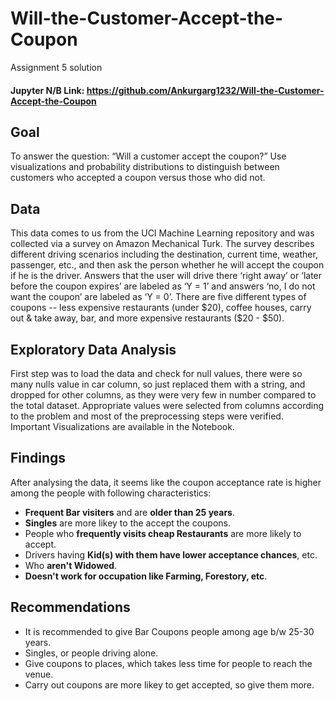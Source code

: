 # Will-the-Customer-Accept-the-Coupon
Assignment 5 solution

#### Jupyter N/B Link: https://github.com/Ankurgarg1232/Will-the-Customer-Accept-the-Coupon



## Goal

To answer the question: “Will a customer accept the coupon?” 
Use visualizations and probability distributions to distinguish between customers who accepted a coupon versus those who did not.


## Data

This data comes to us from the UCI Machine Learning repository and was collected via a survey on Amazon Mechanical Turk. The survey describes different driving scenarios including the destination, current time, weather, passenger, etc., and then ask the person whether he will accept the coupon if he is the driver. Answers that the user will drive there ‘right away’ or ‘later before the coupon expires’ are labeled as ‘Y = 1’ and answers ‘no, I do not want the coupon’ are labeled as ‘Y = 0’.  There are five different types of coupons -- less expensive restaurants (under \$20), coffee houses, carry out & take away, bar, and more expensive restaurants (\$20 - $50).

## Exploratory Data Analysis


First step was to load the data and check for null values, there were so many nulls value in car column, so just replaced them with a string, and dropped for other columns, as they were very few in number compared to the total dataset.
Appropriate values were selected from columns according to the problem and most of the preprocessing steps were verified. Important Visualizations are available in the Notebook. 

## Findings
After analysing the data, it seems like the coupon acceptance rate is higher among the people with following characteristics: 


- **Frequent Bar visiters** and are **older than 25 years**.
- **Singles** are more likey to the accept the coupons.
- People who **frequently visits cheap Restaurants** are more likely to accept.
- Drivers having **Kid(s) with them have lower acceptance chances**, etc. 
- Who **aren't Widowed**.
- **Doesn't work for occupation like Farming, Forestory, etc**.


## Recommendations

- It is recommended to give Bar Coupons people among age b/w 25-30 years.
- Singles, or people driving alone.
- Give coupons to places, which takes less time for people to reach the venue.
- Carry out coupons are more likey to get accepted, so give them more.

